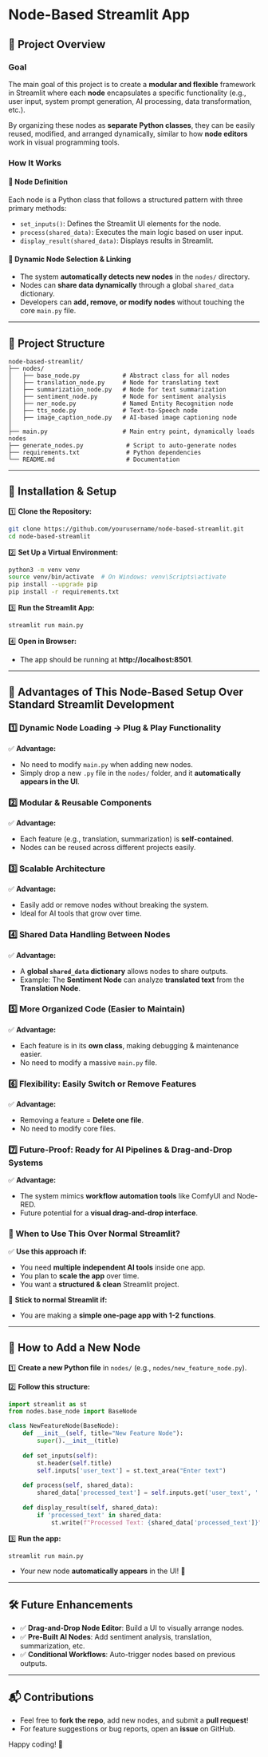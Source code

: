 # Node-Based Streamlit App

## 📌 Project Overview

### **Goal**
The main goal of this project is to create a **modular and flexible** framework in Streamlit where each **node** encapsulates a specific functionality (e.g., user input, system prompt generation, AI processing, data transformation, etc.).

By organizing these nodes as **separate Python classes**, they can be easily reused, modified, and arranged dynamically, similar to how **node editors** work in visual programming tools.

### **How It Works**

#### **🔹 Node Definition**
Each node is a Python class that follows a structured pattern with three primary methods:

- `set_inputs()`: Defines the Streamlit UI elements for the node.
- `process(shared_data)`: Executes the main logic based on user input.
- `display_result(shared_data)`: Displays results in Streamlit.

#### **🔹 Dynamic Node Selection & Linking**
- The system **automatically detects new nodes** in the `nodes/` directory.
- Nodes can **share data dynamically** through a global `shared_data` dictionary.
- Developers can **add, remove, or modify nodes** without touching the core `main.py` file.

---

## 📂 Project Structure

```
node-based-streamlit/
├── nodes/
│   ├── base_node.py            # Abstract class for all nodes
│   ├── translation_node.py     # Node for translating text
│   ├── summarization_node.py   # Node for text summarization
│   ├── sentiment_node.py       # Node for sentiment analysis
│   ├── ner_node.py             # Named Entity Recognition node
│   ├── tts_node.py             # Text-to-Speech node
│   ├── image_caption_node.py   # AI-based image captioning node
│
├── main.py                     # Main entry point, dynamically loads nodes
├── generate_nodes.py            # Script to auto-generate nodes
├── requirements.txt             # Python dependencies
└── README.md                    # Documentation
```

---

## 🔧 Installation & Setup

1️⃣ **Clone the Repository:**
```bash
git clone https://github.com/yourusername/node-based-streamlit.git
cd node-based-streamlit
```

2️⃣ **Set Up a Virtual Environment:**
```bash
python3 -m venv venv
source venv/bin/activate  # On Windows: venv\Scripts\activate
pip install --upgrade pip
pip install -r requirements.txt
```

3️⃣ **Run the Streamlit App:**
```bash
streamlit run main.py
```

4️⃣ **Open in Browser:**
- The app should be running at **http://localhost:8501**.

---

## 🚀 Advantages of This Node-Based Setup Over Standard Streamlit Development

### **1️⃣ Dynamic Node Loading → Plug & Play Functionality**
✅ **Advantage:**
- No need to modify `main.py` when adding new nodes.
- Simply drop a new `.py` file in the `nodes/` folder, and it **automatically appears in the UI**.

### **2️⃣ Modular & Reusable Components**
✅ **Advantage:**
- Each feature (e.g., translation, summarization) is **self-contained**.
- Nodes can be reused across different projects easily.

### **3️⃣ Scalable Architecture**
✅ **Advantage:**
- Easily add or remove nodes without breaking the system.
- Ideal for AI tools that grow over time.

### **4️⃣ Shared Data Handling Between Nodes**
✅ **Advantage:**
- A **global `shared_data` dictionary** allows nodes to share outputs.
- Example: The **Sentiment Node** can analyze **translated text** from the **Translation Node**.

### **5️⃣ More Organized Code (Easier to Maintain)**
✅ **Advantage:**
- Each feature is in its **own class**, making debugging & maintenance easier.
- No need to modify a massive `main.py` file.

### **6️⃣ Flexibility: Easily Switch or Remove Features**
✅ **Advantage:**
- Removing a feature = **Delete one file**.
- No need to modify core files.

### **7️⃣ Future-Proof: Ready for AI Pipelines & Drag-and-Drop Systems**
✅ **Advantage:**
- The system mimics **workflow automation tools** like ComfyUI and Node-RED.
- Future potential for a **visual drag-and-drop interface**.

### **🚀 When to Use This Over Normal Streamlit?**
✅ **Use this approach if:**
- You need **multiple independent AI tools** inside one app.
- You plan to **scale the app** over time.
- You want a **structured & clean** Streamlit project.

🔴 **Stick to normal Streamlit if:**
- You are making a **simple one-page app with 1-2 functions**.

---

## 📜 How to Add a New Node

1️⃣ **Create a new Python file** in `nodes/` (e.g., `nodes/new_feature_node.py`).

2️⃣ **Follow this structure:**
```python
import streamlit as st
from nodes.base_node import BaseNode

class NewFeatureNode(BaseNode):
    def __init__(self, title="New Feature Node"):
        super().__init__(title)
    
    def set_inputs(self):
        st.header(self.title)
        self.inputs['user_text'] = st.text_area("Enter text")
    
    def process(self, shared_data):
        shared_data['processed_text'] = self.inputs.get('user_text', '').upper()
    
    def display_result(self, shared_data):
        if 'processed_text' in shared_data:
            st.write(f"Processed Text: {shared_data['processed_text']}")
```

3️⃣ **Run the app:**
```bash
streamlit run main.py
```
- Your new node **automatically appears** in the UI! 🎉

---

## 🛠 Future Enhancements
- ✅ **Drag-and-Drop Node Editor**: Build a UI to visually arrange nodes.
- ✅ **Pre-Built AI Nodes**: Add sentiment analysis, translation, summarization, etc.
- ✅ **Conditional Workflows**: Auto-trigger nodes based on previous outputs.

---

## 📬 Contributions
- Feel free to **fork the repo**, add new nodes, and submit a **pull request**!
- For feature suggestions or bug reports, open an **issue** on GitHub.

Happy coding! 🚀

